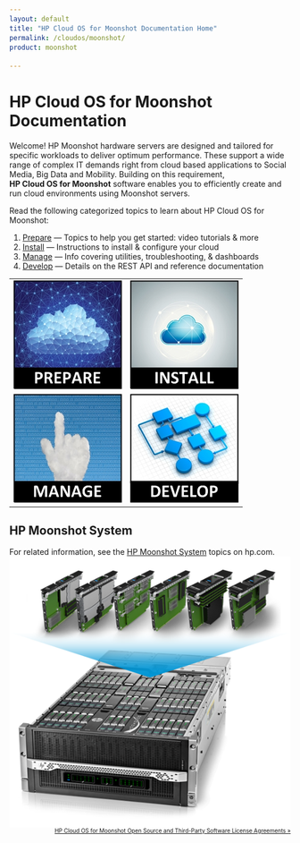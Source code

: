 ```yaml
---
layout: default
title: "HP Cloud OS for Moonshot Documentation Home"
permalink: /cloudos/moonshot/
product: moonshot

---
```


# HP Cloud OS for Moonshot Documentation 

<!-- hello world --> 

Welcome! HP Moonshot hardware servers are designed and tailored for specific workloads to deliver optimum performance. These support a wide range of 
complex IT demands right from cloud based applications to Social Media, Big Data and Mobility. Building on this requirement, <nobr><b>HP Cloud OS for Moonshot</b></nobr> software 
enables you to efficiently create and run cloud environments using Moonshot servers. 

Read the following categorized topics to learn about HP Cloud OS for Moonshot:

1. <a href="/cloudos/moonshot/prepare/">Prepare</a> &mdash; Topics to help you get started: video tutorials &amp; more
2. <a href="/cloudos/moonshot/install/">Install</a> &mdash; Instructions to install &amp; configure your cloud
3. <a href="/cloudos/moonshot/manage/">Manage</a>   &mdash; Info covering utilities, troubleshooting, &amp; dashboards
4. <a href="/cloudos/moonshot/develop/">Develop</a> &mdash; Details on the REST API and reference documentation

<table>
<tr>
<td style="text-align: center; vertical-align: middle;"><a href="/cloudos/moonshot/prepare/" title="Topics to help you learn about HP Cloud OS for Moonshot,including FAQs and Video Tutorials"><img src="media/cloudos-prepare.jpg" border="0"/></a></td>
<td style="text-align: center; vertical-align: middle;"><a href="/cloudos/moonshot/install/" title="Instructions to install &amp; configure your cloud, using automated or advanced options"><img src="media/cloudos-install.jpg" border="0"/></td>
</tr>
<tr>
<td style="text-align: center; vertical-align: middle;"><a href="/cloudos/moonshot/manage/" title="Information about the HP Cloud OS for Moonshot dashboards, troubleshooting, and utilities"><img src="media/cloudos-manage.jpg" border="0"/></td>
<td style="text-align: center; vertical-align: middle;"><a href="/cloudos/moonshot/develop/" title="Details about the HP Cloud OS for Moonshot REST API and where to find installed reference documentation"><img src="media/cloudos-develop.jpg" border="0"/></td>
</tr>
</table>

## HP Moonshot System

For related information, see the <a href="http://www.hp.com/go/moonshot" target="moonshot-system">HP Moonshot System</a> topics on hp.com. 
<a href="http://www.hp.com/go/moonshot" target="moonshot-system"><img src="media/cloudos-moonshot-system.png" align="left" title="HP Moonshot System" /></a>

<!-- Note: Cloud OS blue = #1796D3 --> 
<!-- Give this next item separation space so link to content above isn't accidentally clicked by user --> 
<p style="font-size: x-small; text-align:right; margin-top:18px;"> 
<a href="/cloudos/moonshot/os-3rd-party-license-agreements/" target="os3p">HP Cloud OS for Moonshot Open Source and Third-Party Software License Agreements &#187;</a> 
</p>

